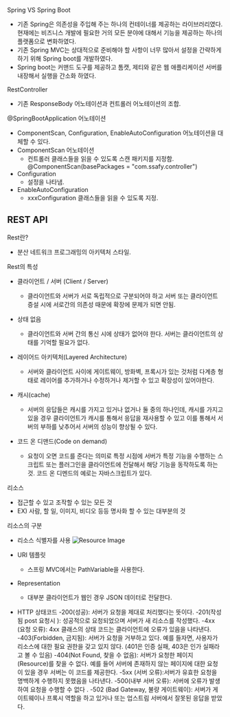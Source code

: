 Spring VS Spring Boot
- 기존 Spring은 의존성을 주입해 주는 하나의 컨테이너를 제공하는 라이브러리였다. 현재에는 비즈니스 개발에 필요한 거의 모든 분야에 대해서 기능을 제공하는 하나의 플랫폼으로 변화하였다.
- 기존 Spring MVC는 상대적으로 준비해야 할 사항이 너무 많아서 설정을 간략하게 하기 위해 Spring boot를 개발하였다.
- Spring boot는 커맨드 도구를 제공하고 톰캣, 제티와 같은 웹 애플리케이션 서버를 내장해서 실행을 간소화 하였다.

RestController
- 기존 ResponseBody 어노테이션과 컨트롤러 어노테이션의 조합.

@SpringBootApplication 어노테이션
- ComponentScan, Configuration, EnableAutoConfiguration 어노테이션을 대체할 수 있다.
- ComponentScan 어노테이션
    - 컨트롤러 클래스들을 읽을 수 있도록 스캔 패키지를 지정함. @ComponentScan(basePackages = "com.ssafy.controller")
- Configuration
    - 설정을 나타냄.
- EnableAutoConfiguration
    - xxxConfiguration 클래스들을 읽을 수 있도록 지정.
 
REST API
-

Rest란?
- 분산 네트워크 프로그래밍의 아키텍처 스타일.

Rest의 특성
- 클라이언트 / 서버 (Client / Server)
    - 클라이언트와 서버가 서로 독립적으로 구분되어야 하고 서버 또는 클라이언트 증설 시에 서로간의 의존성 때문에 확장에 문제가 되면 안됨.
    
- 상태 없음
    - 클라이언트와 서버 간의 통신 시에 상태가 없어야 한다. 서버는 클라이언트의 상태를 기억할 필요가 없다.
    
- 레이어드 아키텍처(Layered Architecture)
    - 서버와 클라이언트 사이에 게이트웨이, 방화벽, 프록시가 있는 것처럼 다계층 형태로 레이어를 추가하거나 수정하거나 제거할 수 있고 확장성이 있어야한다.
    
- 캐시(cache)
    - 서버의 응답들은 캐시를 가지고 있거나 없거나 둘 중의 하나인데, 캐시를 가지고 있을 경우 클라이언트가 캐시를 통해서 응답을 재사용할 수 있고 이를 통해서 서버의 부하를 낮추어서 서버의 성능이 향상될 수 있다.
    
- 코드 온 디맨드(Code on demand)
    - 요청이 오면 코드를 준다는 의미로 특정 시점에 서버가 특정 기능을 수행하는 스크립트 또는 플러그인을 클라이언트에 전달해서 해당 기능을 동작하도록 하는 것. 코드 온 디멘드의 예로는 자바스크립트가 있다.

리소스
- 접근할 수 있고 조작할 수 있는 모든 것
- EX) 사람, 할 일, 이미지, 비디오 등등 명사화 할 수 있는 대부분의 것

리소스의 구분
- 리소스 식별자를 사용
![Resource Image](https://user-images.githubusercontent.com/48668211/82985604-49c86b80-a02f-11ea-9b42-c635f6be07a7.png)

- URI 템플릿
    - 스프링 MVC에서는 PathVariable을 사용한다.

- Representation
    - 대부분 클라이언트가 웹인 경우 JSON 데이터로 전달한다.
    
- HTTP 상태코드
    -200(성공): 서버가 요청을 제대로 처리했다는 뜻이다.
    -201(작성됨 post 요청시 ): 성공적으로 요청되었으며 서버가 새 리소스를 작성했다.
    -4xx (요청 오류): 4xx 클래스의 상태 코드는 클라이언트에 오류가 있음을 나타낸다.
    -403(Forbidden, 금지됨): 서버가 요청을 거부하고 있다. 예를 들자면, 사용자가 리소스에 대한 필요 권한을 갖고 있지 않다. (401은 인증 실패, 403은 인가 실패라고 볼 수 있음)
    -404(Not Found, 찾을 수 없음): 서버가 요청한 페이지(Resource)를 찾을 수 없다. 예를 들어 서버에 존재하지 않는 페이지에 대한 요청이 있을 경우 서버는 이 코드를 제공한다.
    -5xx (서버 오류):서버가 유효한 요청을 명백하게 수행하지 못했음을 나타낸다.
    -500(내부 서버 오류): 서버에 오류가 발생하여 요청을 수행할 수 없다    .
    -502 (Bad Gateway, 불량 게이트웨이): 서버가 게이트웨이나 프록시 역할을 하고 있거나 또는 업스트림 서버에서 잘못된 응답을 받았다.

